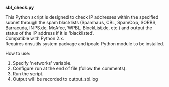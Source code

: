 **sbl_check.py**

This Python script is designed to check IP addresses within the specified subnet through the spam blacklists (Spamhaus, CBL, SpamCop, SORBS, Barracuda, INPS.de, McAfee, WPBL, BlockList.de, etc.) and output the status of the IP address if it is 'blacklisted'.<br />
Compatible with Python 2.x.<br />
Requires dnsutils system package and ipcalc Python module to be installed.

How to use:<br />
1. Specify 'networks' variable.<br />
2. Configure run at the end of file (follow the comments).<br />
3. Run the script.<br />
4. Output will be recorded to output_sbl.log<br />
